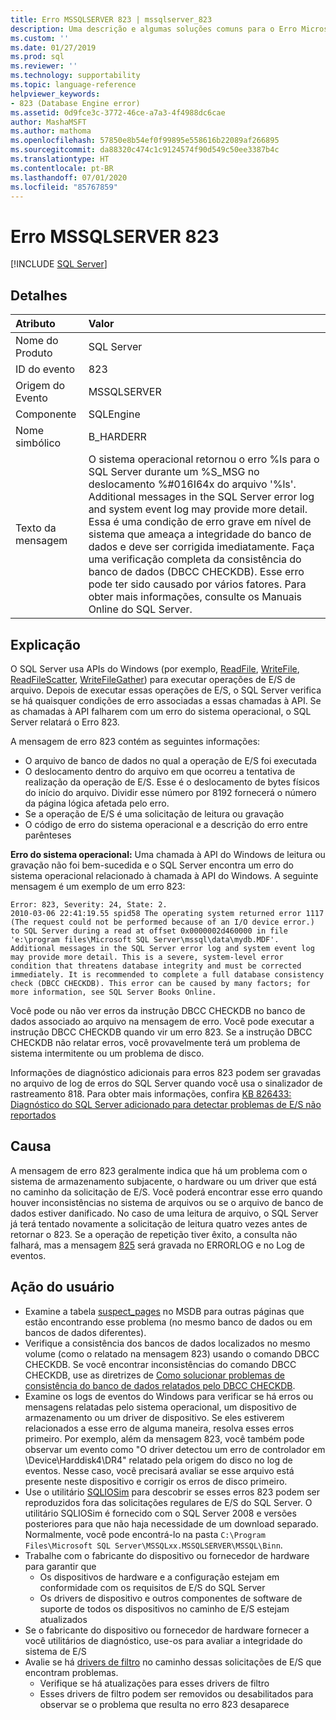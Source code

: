 ```yaml
---
title: Erro MSSQLSERVER 823 | mssqlserver_823
description: Uma descrição e algumas soluções comuns para o Erro Microsoft SQL Server 823 (mssqlserver_823), que é uma condição de erro grave no nível do sistema que ameaça a integridade do banco de dados e deve ser resolvida imediatamente.
ms.custom: ''
ms.date: 01/27/2019
ms.prod: sql
ms.reviewer: ''
ms.technology: supportability
ms.topic: language-reference
helpviewer_keywords:
- 823 (Database Engine error)
ms.assetid: 0d9fce3c-3772-46ce-a7a3-4f4988dc6cae
author: MashaMSFT
ms.author: mathoma
ms.openlocfilehash: 57850e8b54ef0f99895e558616b22089af266895
ms.sourcegitcommit: da88320c474c1c9124574f90d549c50ee3387b4c
ms.translationtype: HT
ms.contentlocale: pt-BR
ms.lasthandoff: 07/01/2020
ms.locfileid: "85767859"
---
```

# <a name="mssqlserver-error-823"></a>Erro MSSQLSERVER 823
 [!INCLUDE [SQL Server](../../includes/applies-to-version/sqlserver.md)]
  
## <a name="details"></a>Detalhes  
  
| Atributo | Valor |  
| :-------- | :---- |  
|Nome do Produto|SQL Server|  
|ID do evento|823|  
|Origem do Evento|MSSQLSERVER|  
|Componente|SQLEngine|  
|Nome simbólico|B_HARDERR|  
|Texto da mensagem|O sistema operacional retornou o erro %ls para o SQL Server durante um %S_MSG no deslocamento %#016I64x do arquivo '%ls'. Additional messages in the SQL Server error log and system event log may provide more detail. Essa é uma condição de erro grave em nível de sistema que ameaça a integridade do banco de dados e deve ser corrigida imediatamente. Faça uma verificação completa da consistência do banco de dados (DBCC CHECKDB). Esse erro pode ter sido causado por vários fatores. Para obter mais informações, consulte os Manuais Online do SQL Server.|  
  
## <a name="explanation"></a>Explicação  
O SQL Server usa APIs do Windows (por exemplo, [ReadFile](/windows/win32/api/fileapi/nf-fileapi-readfile), [WriteFile](/windows/win32/api/fileapi/nf-fileapi-writefile), [ReadFileScatter](/windows/win32/api/fileapi/nf-fileapi-readfilescatter), [WriteFileGather](/windows/win32/api/fileapi/nf-fileapi-writefilegather)) para executar operações de E/S de arquivo. Depois de executar essas operações de E/S, o SQL Server verifica se há quaisquer condições de erro associadas a essas chamadas à API. Se as chamadas à API falharem com um erro do sistema operacional, o SQL Server relatará o Erro 823.

 A mensagem de erro 823 contém as seguintes informações:
 - O arquivo de banco de dados no qual a operação de E/S foi executada
 - O deslocamento dentro do arquivo em que ocorreu a tentativa de realização da operação de E/S. Esse é o deslocamento de bytes físicos do início do arquivo. Dividir esse número por 8192 fornecerá o número da página lógica afetada pelo erro.
 - Se a operação de E/S é uma solicitação de leitura ou gravação
 - O código de erro do sistema operacional e a descrição do erro entre parênteses
 

**Erro do sistema operacional:** Uma chamada à API do Windows de leitura ou gravação não foi bem-sucedida e o SQL Server encontra um erro do sistema operacional relacionado à chamada à API do Windows. A seguinte mensagem é um exemplo de um erro 823:

```
Error: 823, Severity: 24, State: 2.
2010-03-06 22:41:19.55 spid58 The operating system returned error 1117 (The request could not be performed because of an I/O device error.) to SQL Server during a read at offset 0x0000002d460000 in file 'e:\program files\Microsoft SQL Server\mssql\data\mydb.MDF'. Additional messages in the SQL Server error log and system event log may provide more detail. This is a severe, system-level error condition that threatens database integrity and must be corrected immediately. It is recommended to complete a full database consistency check (DBCC CHECKDB). This error can be caused by many factors; for more information, see SQL Server Books Online.
```

Você pode ou não ver erros da instrução DBCC CHECKDB no banco de dados associado ao arquivo na mensagem de erro. Você pode executar a instrução DBCC CHECKDB quando vir um erro 823. Se a instrução DBCC CHECKDB não relatar erros, você provavelmente terá um problema de sistema intermitente ou um problema de disco.

Informações de diagnóstico adicionais para erros 823 podem ser gravadas no arquivo de log de erros do SQL Server quando você usa o sinalizador de rastreamento 818.
Para obter mais informações, confira [KB 826433: Diagnóstico do SQL Server adicionado para detectar problemas de E/S não reportados](https://support.microsoft.com/help/826433/sql-server-diagnostics-added-to-detect-unreported-i-o-problems-due-to)


## <a name="cause"></a>Causa
A mensagem de erro 823 geralmente indica que há um problema com o sistema de armazenamento subjacente, o hardware ou um driver que está no caminho da solicitação de E/S. Você poderá encontrar esse erro quando houver inconsistências no sistema de arquivos ou se o arquivo de banco de dados estiver danificado. No caso de uma leitura de arquivo, o SQL Server já terá tentado novamente a solicitação de leitura quatro vezes antes de retornar o 823. Se a operação de repetição tiver êxito, a consulta não falhará, mas a mensagem [825](mssqlserver-825-database-engine-error.md) será gravada no ERRORLOG e no Log de eventos.

## <a name="user-action"></a>Ação do usuário  
 - Examine a tabela [suspect_pages](../system-tables/suspect-pages-transact-sql.md) no MSDB para outras páginas que estão encontrando esse problema (no mesmo banco de dados ou em bancos de dados diferentes).
 - Verifique a consistência dos bancos de dados localizados no mesmo volume (como o relatado na mensagem 823) usando o comando DBCC CHECKDB. Se você encontrar inconsistências do comando DBCC CHECKDB, use as diretrizes de [Como solucionar problemas de consistência do banco de dados relatados pelo DBCC CHECKDB](https://support.microsoft.com/help/2015748/how-to-troubleshoot-database-consistency-errors-reported-by-dbcc-check). 
 - Examine os logs de eventos do Windows para verificar se há erros ou mensagens relatadas pelo sistema operacional, um dispositivo de armazenamento ou um driver de dispositivo. Se eles estiverem relacionados a esse erro de alguma maneira, resolva esses erros primeiro. Por exemplo, além da mensagem 823, você também pode observar um evento como "O driver detectou um erro de controlador em \Device\Harddisk4\DR4" relatado pela origem do disco no log de eventos. Nesse caso, você precisará avaliar se esse arquivo está presente neste dispositivo e corrigir os erros de disco primeiro.
 - Use o utilitário [SQLIOSim](https://support.microsoft.com/help/231619/how-to-use-the-sqliosim-utility-to-simulate-sql-server-activity-on-a-d) para descobrir se esses erros 823 podem ser reproduzidos fora das solicitações regulares de E/S do SQL Server. O utilitário SQLIOSim é fornecido com o SQL Server 2008 e versões posteriores para que não haja necessidade de um download separado. Normalmente, você pode encontrá-lo na pasta `C:\Program Files\Microsoft SQL Server\MSSQLxx.MSSQLSERVER\MSSQL\Binn`.
 - Trabalhe com o fabricante do dispositivo ou fornecedor de hardware para garantir que
   - Os dispositivos de hardware e a configuração estejam em conformidade com os requisitos de E/S do SQL Server
   - Os drivers de dispositivo e outros componentes de software de suporte de todos os dispositivos no caminho de E/S estejam atualizados
 - Se o fabricante do dispositivo ou fornecedor de hardware fornecer a você utilitários de diagnóstico, use-os para avaliar a integridade do sistema de E/S
 - Avalie se há [drivers de filtro](https://support.microsoft.com/help/2454053/use-of-system-filter-drivers-can-lead-to-sql-server-database-engine-pe) no caminho dessas solicitações de E/S que encontram problemas.
   - Verifique se há atualizações para esses drivers de filtro
   - Esses drivers de filtro podem ser removidos ou desabilitados para observar se o problema que resulta no erro 823 desaparece  
